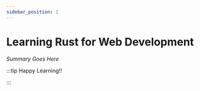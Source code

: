 ```yaml
---
sidebar_position: 1
---
```


# Learning Rust for Web Development

_Summary Goes Here_

:::tip Happy Learning!!

<QuestButton text="Go To Quest" />

:::


